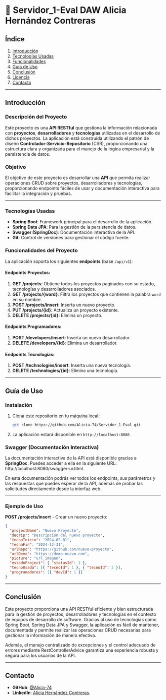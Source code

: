 # 🚀 Servidor_1-Eval  DAW Alicia Hernández Contreras

## Índice
1. [Introducción](#introducción)
2. [Tecnologías Usadas](#tecnologías-usadas)
3. [Funcionalidades](#funcionalidades)
4. [Guía de Uso](#guía-de-uso)
5. [Conclusión](#conclusión)
6. [Licencia](#licencia)
7. [Contacto](#contacto)

---

## Introducción

### Descripción del Proyecto
Este proyecto es una **API RESTful** que gestiona la información relacionada con **proyectos**, **desarrolladores** y **tecnologías** utilizadas en el desarrollo de dichos proyectos. La aplicación está construida utilizando el patrón de diseño **Controlador-Servicio-Repositorio** (CSR), proporcionando una estructura clara y organizada para el manejo de la lógica empresarial y la persistencia de datos.

### Objetivo
El objetivo de este proyecto es desarrollar una **API** que permita realizar operaciones CRUD sobre proyectos, desarrolladores y tecnologías, proporcionando endpoints fáciles de usar y documentación interactiva para facilitar la integración y pruebas.

---

### Tecnologías Usadas

- **Spring Boot**: Framework principal para el desarrollo de la aplicación.
- **Spring Data JPA**: Para la gestión de la persistencia de datos.
- **Swagger (SpringDoc)**: Documentación interactiva de la API.
- **Git**: Control de versiones para gestionar el código fuente.

  

### Funcionalidades del Proyecto

La aplicación soporta los siguientes **endpoints** (base `/api/v1`):

#### Endpoints Proyectos:

1. **GET /projects**: Obtiene todos los proyectos paginados con su estado, tecnologías y desarrolladores asociados.
2. **GET /projects/{word}**: Filtra los proyectos que contienen la palabra `word` en su nombre.
3. **POST /projects/insert**: Inserta un nuevo proyecto.
4. **PUT /projects/{id}**: Actualiza un proyecto existente.
5. **DELETE /projects/{id}**: Elimina un proyecto.

#### Endpoints Programadores:

1. **POST /developers/insert**: Inserta un nuevo desarrollador.
2. **DELETE /developers/{id}**: Elimina un desarrollador.

#### Endpoints Tecnologías:

1. **POST /technologies/insert**: Inserta una nueva tecnología.
2. **DELETE /technologies/{id}**: Elimina una tecnología.


---

## Guía de Uso

### Instalación

1. Clona este repositorio en tu máquina local:

    ```bash
    git clone https://github.com/Alicia-74/Servidor_1-Eval.git
    ```

2. La aplicación estará disponible en `http://localhost:8080`.

### Swagger (Documentación Interactiva)

La documentación interactiva de la API está disponible gracias a **SpringDoc**. Puedes acceder a ella en la siguiente URL: http://localhost:8080/swagger-ui.html.

En esta documentación podrás ver todos los endpoints, sus parámetros y las respuestas que puedes esperar de la API, además de probar las solicitudes directamente desde la interfaz web.

---

### Ejemplo de Uso

**POST /projects/insert** - Crear un nuevo proyecto:

```json
{
  "projectName": "Nuevo Proyecto",
  "decrip": "Descripción del nuevo proyecto",
  "fechaInicio": "2024-02-01",
  "fechaFin": "2024-12-31",
  "urlRepo": "https://github.com/nuevo-proyecto",
  "urlDemo": "https://demo-nuevo.com",
  "picture": "url_imagen",
  "estadoProject": { "statusId": 1 },
  "tecnoUsada": [{ "tecnoId": 1 }, { "tecnoId": 2 }],
  "programadores": [{ "devId": 1 }]
}
```

---

## Conclusión

Este proyecto proporciona una API RESTful eficiente y bien estructurada para la gestión de proyectos, desarrolladores y tecnologías en el contexto de equipos de desarrollo de software. Gracias al uso de tecnologías como Spring Boot, Spring Data JPA y Swagger, la aplicación es fácil de mantener, documentada y permite realizar las operaciones CRUD necesarias para gestionar la información de manera efectiva.

Además, el manejo centralizado de excepciones y el control adecuado de errores mediante RestControllerAdvice garantiza una experiencia robusta y segura para los usuarios de la API.


---


## Contacto

- **GitHub**: [@Alicia-74](https://github.com/Alicia-74)
- **LinkedIn**: [Alicia Hernández Contreras](https://www.linkedin.com/in/alicia-hern%C3%A1ndez-contreras-537101307/).
